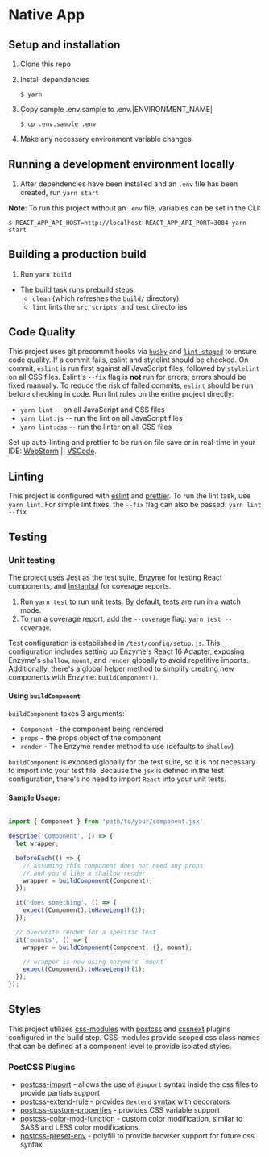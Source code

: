 # Native App

## Setup and installation
1. Clone this repo
2. Install dependencies

    ```
    $ yarn
    ```
3. Copy sample .env.sample to .env.|ENVIRONMENT_NAME|
 
    ```
    $ cp .env.sample .env
    ```
4. Make any necessary environment variable changes

## Running a development environment locally

1. After dependencies have been installed and an `.env` file has been created, run `yarn start`

**Note**: To run this project without an `.env` file, variables can be set in the CLI:

```
$ REACT_APP_API_HOST=http://localhost REACT_APP_API_PORT=3004 yarn start
```

## Building a production build

1. Run `yarn build`
  * The build task runs prebuild steps: 
      * `clean` (which refreshes the `build/` directory)
      * `lint` lints the `src`, `scripts`, and `test` directories

## Code Quality

This project uses git precommit hooks via [`husky`](https://github.com/typicode/husky) and [`lint-staged`](https://www.npmjs.com/package/lint-staged) to ensure code quality. 
If a commit fails, eslint and stylelint should be checked. On commit, `eslint` is run first against all JavaScript files, followed by `stylelint` on all CSS files. Eslint's
`--fix` flag is **not** run for errors; errors should be fixed manually. To reduce the risk of failed commits, `eslint` should be run before checking in code. Run lint rules 
on the entire project directly:

* `yarn lint` -- on all JavaScript and CSS files
* `yarn lint:js` -- run the lint on all JavaScript files
* `yarn lint:css` -- run the linter on all CSS files

Set up auto-linting and prettier to be run on file save or in real-time in your IDE: [WebStorm](https://prettier.io/docs/en/webstorm.html) || 
[VSCode](https://marketplace.visualstudio.com/items?itemName=esbenp.prettier-vscode). 

## Linting

This project is configured with [eslint](https://eslint.org/) and [prettier](https://prettier.io/). To run the 
lint task, use `yarn lint`. For simple lint fixes, the `--fix` flag can also be passed: `yarn lint --fix`

## Testing

### Unit testing

The project uses [Jest](https://jestjs.io/en/) as the test suite, [Enzyme](http://airbnb.io/enzyme/) for testing 
React components, and [Instanbul](https://istanbul.js.org/) for coverage reports.

1. Run `yarn test` to run unit tests. By default, tests are run in a watch mode.
2. To run a coverage report, add the `--coverage` flag: `yarn test --coverage`.

Test configuration is established in `/test/config/setup.js`. This configuration includes setting up Enzyme's React 16
Adapter, exposing Enzyme's `shallow`, `mount`, and `render` globally to avoid repetitive imports. Additionally, there's a
global helper method to simplify creating new components with Enzyme: `buildComponent()`.

#### Using `buildComponent`

`buildComponent` takes 3 arguments: 

* `Component` - the component being rendered
* `props` - the props object of the component
* `render` - The Enzyme render method to use (defaults to `shallow`)

`buildComponent` is exposed globally for the test suite, so it is not necessary to import into your test file. Because
the `jsx` is defined in the test configuration, there's no need to import `React` into your unit tests.

#### Sample Usage:

```js

import { Component } from 'path/to/your/component.jsx'

describe('Component', () => {
  let wrapper;

  beforeEach(() => {
    // Assuming this component does not need any props
    // and you'd like a shallow render
    wrapper = buildComponent(Component);
  });

  it('does something', () => {
    expect(Component).toHaveLength(1);
  });

  // overwrite render for a specific test
  it('mounts', () => {
    wrapper = buildComponent(Component, {}, mount);

    // wrapper is now using enzyme's `mount`
    expect(Component).toHaveLength(1);
  });
});

```

## Styles

This project utilizes [css-modules](https://github.com/css-modules/css-modules) with [postcss](https://postcss.org/) and
[cssnext](http://cssnext.io/) plugins configured in the build step. CSS-modules provide scoped css class names that can 
be defined at a component level to provide isolated styles.

### PostCSS Plugins

* [postcss-import](https://github.com/postcss/postcss-import) - allows the use of `@import` syntax inside the css files to provide partials support
* [postcss-extend-rule](https://github.com/jonathantneal/postcss-extend-rule) - provides `@extend` syntax with decorators
* [postcss-custom-properties](https://github.com/postcss/postcss-custom-properties) - provides CSS variable support
* [postcss-color-mod-function](https://github.com/jonathantneal/postcss-color-mod-function) - custom color modification, similar to SASS and LESS color modifications
* [postcss-preset-env](https://github.com/csstools/postcss-preset-env) - polyfill to provide browser support for future css syntax
